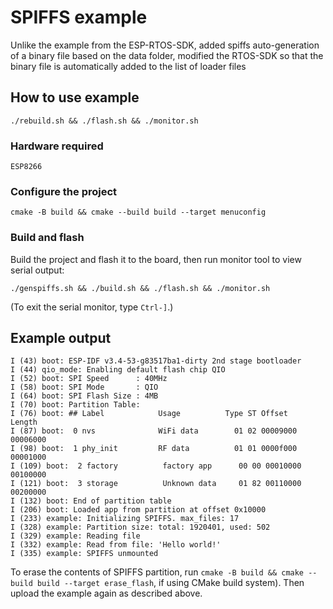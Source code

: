 # SPIFFS example

Unlike the example from the ESP-RTOS-SDK, added spiffs auto-generation of a binary file based on the data folder, modified the RTOS-SDK so that the binary file is automatically added to the list of loader files

## How to use example
```
./rebuild.sh && ./flash.sh && ./monitor.sh
```

### Hardware required
```
ESP8266
```

### Configure the project
```
cmake -B build && cmake --build build --target menuconfig
```

### Build and flash
Build the project and flash it to the board, then run monitor tool to view serial output:
```
./genspiffs.sh && ./build.sh && ./flash.sh && ./monitor.sh
```

(To exit the serial monitor, type ``Ctrl-]``.)

## Example output
```
I (43) boot: ESP-IDF v3.4-53-g83517ba1-dirty 2nd stage bootloader
I (44) qio_mode: Enabling default flash chip QIO
I (52) boot: SPI Speed      : 40MHz
I (58) boot: SPI Mode       : QIO
I (64) boot: SPI Flash Size : 4MB
I (70) boot: Partition Table:
I (76) boot: ## Label            Usage          Type ST Offset   Length
I (87) boot:  0 nvs              WiFi data        01 02 00009000 00006000
I (98) boot:  1 phy_init         RF data          01 01 0000f000 00001000
I (109) boot:  2 factory          factory app      00 00 00010000 00100000
I (121) boot:  3 storage          Unknown data     01 82 00110000 00200000
I (132) boot: End of partition table
I (206) boot: Loaded app from partition at offset 0x10000
I (233) example: Initializing SPIFFS. max_files: 17
I (328) example: Partition size: total: 1920401, used: 502
I (329) example: Reading file
I (332) example: Read from file: 'Hello world!'
I (335) example: SPIFFS unmounted
```

To erase the contents of SPIFFS partition, run `cmake -B build && cmake --build build --target erase_flash`, if using CMake build system). Then upload the example again as described above.
